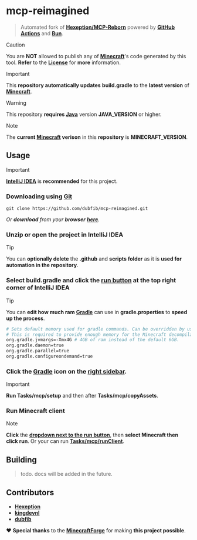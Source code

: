 # mcp-reimagined
> Automated fork of **[Hexeption/MCP-Reborn](https://github.com/Hexeption/MCP-Reborn)** powered by **[GitHub Actions](https://github.com/features/actions)** and **[Bun](https://bun.sh)**.

> [!CAUTION]
> You are **NOT** allowed to publish any of **[Minecraft](https://minecraft.net)**'s code generated by this tool. **Refer** to the **[License](https://github.com/dubfib/mcp-reimagined/blob/main/MCP-License)** for **more** information.

> [!IMPORTANT]
> This **repository automatically updates** **build.gradle** to the **latest version** of **[Minecraft](https://minecraft.net)**.

> [!WARNING]
> This repository **requires [Java](https://oracle.com/java)** version **JAVA_VERSION** or higher.

> [!NOTE]  
> The **current [Minecraft](https://minecraft.net) verison** in this **repository** is **MINECRAFT_VERSION**.

## Usage
> [!IMPORTANT]
> **[IntelliJ IDEA](https://www.jetbrains.com/idea/download)** is **recommended** for this project.

### Downloading using **[Git](https://git-scm.com)**
```
git clone https://github.com/dubfib/mcp-reimagined.git
```
*Or **download** from your **browser** **[here](https://codeload.github.com/dubfib/mcp-reimagined/zip/refs/heads/main)**.*

### Unzip or open the project in IntelliJ IDEA
> [!TIP]
> You can **optionally delete** the **.github** and **scripts folder** as it is **used for automation in the repository**.

### Select **build.gradle** and click the [run button](https://jetbrains.com/help/idea/running-applications.html) at the top right corner of **IntelliJ IDEA**
> [!TIP]
> You can **edit how much ram** **[Gradle](https://gradle.org)** can use in **gradle.properties** to **speed up the process**.
> ```bash
> # Sets default memory used for gradle commands. Can be overridden by user or command line properties.
> # This is required to provide enough memory for the Minecraft decompilation process.
> org.gradle.jvmargs=-Xmx4G # 4GB of ram instead of the default 6GB.
> org.gradle.daemon=true
> org.gradle.parallel=true
> org.gradle.configureondemand=true
> ```

### Click the **[Gradle](https://gradle.org)** icon on the [right sidebar](https://jetbrains.com/help/idea/work-with-gradle-tasks.html).
> [!IMPORTANT]
> **Run Tasks/mcp/setup** and then after **Tasks/mcp/copyAssets**.

### Run Minecraft client
> [!NOTE]
> **Click** the **[dropdown next to the run button](https://jetbrains.com/help/idea/work-with-gradle-tasks.html)**, then **select Minecraft then click run**. Or your can run **[Tasks/mcp/runClient](https://jetbrains.com/help/idea/work-with-gradle-tasks.html)**.

## Building
> todo. docs will be added in the future.

## Contributors
* **[Hexeption](https://github.com/hexeption)**
* **[kingdevnl](https://github.com/kingdevnl)**
* **[dubfib](https://github.com/dubfib)**

❤️ **Special thanks** to the **[MinecraftForge](https://github.com/MinecraftForge)** for making **this project possible**.
